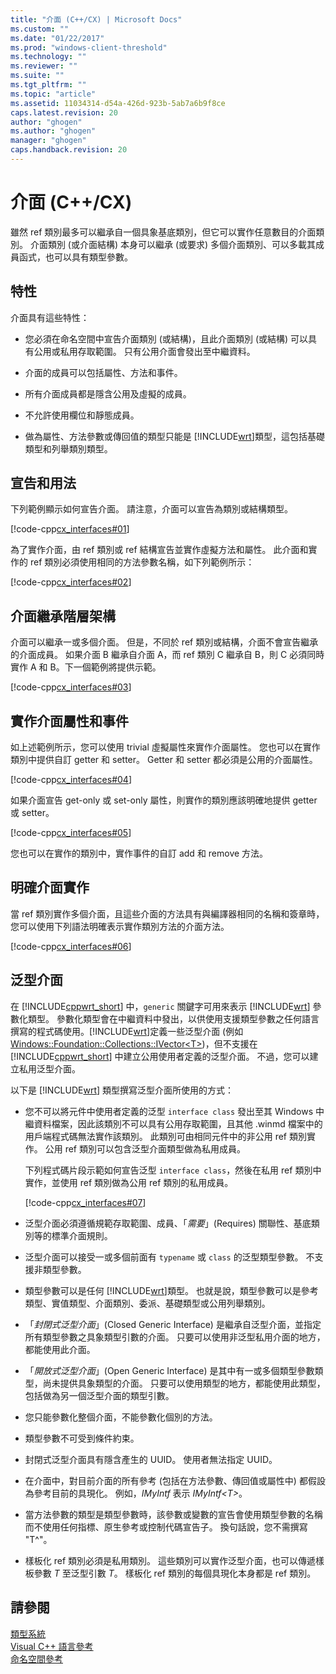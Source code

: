 ```yaml
---
title: "介面 (C++/CX) | Microsoft Docs"
ms.custom: ""
ms.date: "01/22/2017"
ms.prod: "windows-client-threshold"
ms.technology: ""
ms.reviewer: ""
ms.suite: ""
ms.tgt_pltfrm: ""
ms.topic: "article"
ms.assetid: 11034314-d54a-426d-923b-5ab7a6b9f8ce
caps.latest.revision: 20
author: "ghogen"
ms.author: "ghogen"
manager: "ghogen"
caps.handback.revision: 20
---
```

# 介面 (C++/CX)
雖然 ref 類別最多可以繼承自一個具象基底類別，但它可以實作任意數目的介面類別。 介面類別 \(或介面結構\) 本身可以繼承 \(或要求\) 多個介面類別、可以多載其成員函式，也可以具有類型參數。  
  
## 特性  
 介面具有這些特性：  
  
-   您必須在命名空間中宣告介面類別 \(或結構\)，且此介面類別 \(或結構\) 可以具有公用或私用存取範圍。 只有公用介面會發出至中繼資料。  
  
-   介面的成員可以包括屬性、方法和事件。  
  
-   所有介面成員都是隱含公用及虛擬的成員。  
  
-   不允許使用欄位和靜態成員。  
  
-   做為屬性、方法參數或傳回值的類型只能是 [!INCLUDE[wrt](../cppcx/includes/wrt-md.md)]類型，這包括基礎類型和列舉類別類型。  
  
## 宣告和用法  
 下列範例顯示如何宣告介面。 請注意，介面可以宣告為類別或結構類型。  
  
 [!code-cpp[cx_interfaces#01](../snippets/cpp/VS_Snippets_Misc/cx_interfaces/cpp/class1.h#01)]  
  
 為了實作介面，由 ref 類別或 ref 結構宣告並實作虛擬方法和屬性。 此介面和實作的 ref 類別必須使用相同的方法參數名稱，如下列範例所示：  
  
 [!code-cpp[cx_interfaces#02](../snippets/cpp/VS_Snippets_Misc/cx_interfaces/cpp/class1.h#02)]  
  
## 介面繼承階層架構  
 介面可以繼承一或多個介面。 但是，不同於 ref 類別或結構，介面不會宣告繼承的介面成員。 如果介面 B 繼承自介面 A，而 ref 類別 C 繼承自 B，則 C 必須同時實作 A 和 B。下一個範例將提供示範。  
  
 [!code-cpp[cx_interfaces#03](../snippets/cpp/VS_Snippets_Misc/cx_interfaces/cpp/class1.h#03)]  
  
## 實作介面屬性和事件  
 如上述範例所示，您可以使用 trivial 虛擬屬性來實作介面屬性。 您也可以在實作類別中提供自訂 getter 和 setter。  Getter 和 setter 都必須是公用的介面屬性。  
  
 [!code-cpp[cx_interfaces#04](../snippets/cpp/VS_Snippets_Misc/cx_interfaces/cpp/class1.h#04)]  
  
 如果介面宣告 get\-only 或 set\-only 屬性，則實作的類別應該明確地提供 getter 或 setter。  
  
 [!code-cpp[cx_interfaces#05](../snippets/cpp/VS_Snippets_Misc/cx_interfaces/cpp/class1.h#05)]  
  
 您也可以在實作的類別中，實作事件的自訂 add 和 remove 方法。  
  
## 明確介面實作  
 當 ref 類別實作多個介面，且這些介面的方法具有與編譯器相同的名稱和簽章時，您可以使用下列語法明確表示實作類別方法的介面方法。  
  
 [!code-cpp[cx_interfaces#06](../snippets/cpp/VS_Snippets_Misc/cx_interfaces/cpp/class1.h#06)]  
  
## 泛型介面  
 在 [!INCLUDE[cppwrt_short](../cppcx/includes/cppwrt-short-md.md)] 中，`generic` 關鍵字可用來表示 [!INCLUDE[wrt](../cppcx/includes/wrt-md.md)] 參數化類型。 參數化類型會在中繼資料中發出，以供使用支援類型參數之任何語言撰寫的程式碼使用。[!INCLUDE[wrt](../cppcx/includes/wrt-md.md)]定義一些泛型介面 \(例如 [Windows::Foundation::Collections::IVector\<T\>](Windows::Foundation::Collections::IVector)\)，但不支援在 [!INCLUDE[cppwrt_short](../cppcx/includes/cppwrt-short-md.md)] 中建立公用使用者定義的泛型介面。 不過，您可以建立私用泛型介面。  
  
 以下是 [!INCLUDE[wrt](../cppcx/includes/wrt-md.md)] 類型撰寫泛型介面所使用的方式：  
  
-   您不可以將元件中使用者定義的泛型 `interface class` 發出至其 Windows 中繼資料檔案，因此該類別不可以具有公用存取範圍，且其他 .winmd 檔案中的用戶端程式碼無法實作該類別。 此類別可由相同元件中的非公用 ref 類別實作。 公用 ref 類別可以包含泛型介面類型做為私用成員。  
  
     下列程式碼片段示範如何宣告泛型 `interface class`，然後在私用 ref 類別中實作，並使用 ref 類別做為公用 ref 類別的私用成員。  
  
     [!code-cpp[cx_interfaces#07](../snippets/cpp/VS_Snippets_Misc/cx_interfaces/cpp/class1.h#07)]  
  
-   泛型介面必須遵循規範存取範圍、成員、「*需要*」\(Requires\) 關聯性、基底類別等的標準介面規則。  
  
-   泛型介面可以接受一或多個前面有 `typename` 或 `class` 的泛型類型參數。 不支援非類型參數。  
  
-   類型參數可以是任何 [!INCLUDE[wrt](../cppcx/includes/wrt-md.md)]類型。 也就是說，類型參數可以是參考類型、實值類型、介面類別、委派、基礎類型或公用列舉類別。  
  
-   「*封閉式泛型介面*」\(Closed Generic Interface\) 是繼承自泛型介面，並指定所有類型參數之具象類型引數的介面。 只要可以使用非泛型私用介面的地方，都能使用此介面。  
  
-   「*開放式泛型介面*」\(Open Generic Interface\) 是其中有一或多個類型參數類型，尚未提供具象類型的介面。 只要可以使用類型的地方，都能使用此類型，包括做為另一個泛型介面的類型引數。  
  
-   您只能參數化整個介面，不能參數化個別的方法。  
  
-   類型參數不可受到條件約束。  
  
-   封閉式泛型介面具有隱含產生的 UUID。 使用者無法指定 UUID。  
  
-   在介面中，對目前介面的所有參考 \(包括在方法參數、傳回值或屬性中\) 都假設為參考目前的具現化。 例如，*IMyIntf* 表示 *IMyIntf\<T\>*。  
  
-   當方法參數的類型是類型參數時，該參數或變數的宣告會使用類型參數的名稱而不使用任何指標、原生參考或控制代碼宣告子。 換句話說，您不需撰寫 "T^"。  
  
-   樣板化 ref 類別必須是私用類別。 這些類別可以實作泛型介面，也可以傳遞樣板參數 *T* 至泛型引數 *T*。 樣板化 ref 類別的每個具現化本身都是 ref 類別。  
  
## 請參閱  
 [類型系統](../cppcx/type-system-c-cx.md)   
 [Visual C\+\+ 語言參考](../cppcx/visual-c-language-reference-c-cx.md)   
 [命名空間參考](../cppcx/namespaces-reference-c-cx.md)